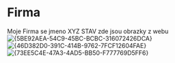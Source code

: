 # Firma
Moje Firma se jmeno XYZ STAV zde jsou obrazky z webu
![{5BE92AEA-54C9-45BC-BCBC-316072426DCA}](https://github.com/user-attachments/assets/4a693c7d-6e21-407e-8e5b-5ed413eadfee)
![{46D382D0-391C-414B-9762-7FCF12604FAE}](https://github.com/user-attachments/assets/6db8e710-64ac-479a-93a9-b5067fe29a89)
![{73EE5C4E-47A3-4AD5-BB50-F777769D5FF6}](https://github.com/user-attachments/assets/fd3d9f6d-26bb-43a1-a55b-5f65dc42f0a5)
